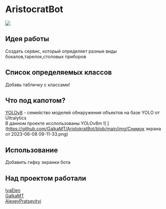 # AristoсratBot<br>
![ ](https://github.com/GalkaMT/AristokratBot/blob/main/img/waiter.gif)
## Идея работы<br>
Создать сервис, который определяет разные виды бокалов,тарелок,столовых приборов<br>

## Список определяемых классов<br>
Добавь табличку с классами!<br>

## Что под капотом?<br>
[YOLOv8](https://github.com/ultralytics/ultralytics) - семейство моделей обнаружения объектов на базе YOLO от Ultralytics<br>
В данном проекте исспользованы YOLOv8m
![ ](https://github.com/GalkaMT/AristokratBot/blob/main/img/Снимок экрана от 2023-06-08 09-11-33.png)

## Использование
Добавить гифку экранки бота

## Над проектом работали<br>
[IvaElen](https://github.com/IvaElen)<br>
[GalkaMT](https://github.com/GalkaMT)<br>
[AlexeyPratsevityi](https://github.com/AlexeyPratsevityi)<br>



